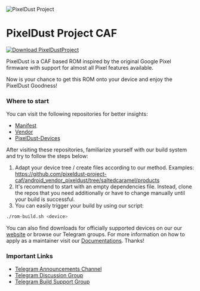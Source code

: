 ![PixelDust Project](https://github.com/pixeldust-project-caf/manifest/raw/saltedcaramel/PixelDust_Header.png)

PixelDust Project CAF
=====================

[![Download PixelDustProject](https://img.shields.io/sourceforge/dt/pixeldustproject.svg)](https://sourceforge.net/projects/pixeldustproject/files/ota/)

PixelDust is a CAF based ROM inspired by the original Google Pixel firmware with support for almost all Pixel features available.

Now is your chance to get this ROM onto your device and enjoy the PixelDust Goodness!

### Where to start

You can visit the following repositories for better insights:

- [Manifest](https://github.com/pixeldust-project-caf/manifest)
- [Vendor](https://github.com/pixeldust-project-caf/android_vendor_pixeldust)
- [PixelDust-Devices](https://github.com/PixelDust-Devices)

After visiting these repositories, familiarize yourself with our build system and try to follow the steps below:

1. Adapt your device tree / create files according to our method. Examples: https://github.com/pixeldust-project-caf/android_vendor_pixeldust/tree/saltedcaramel/products
2. It's recommend to start with an empty dependencies file. Instead, clone the repos that you need additionally or have to change manually until your build is successful.
3. You can easily trigger your build by using our script:
```bash
./rom-build.sh <device>
```

You can also find downloads for officially supported devices on our our [website](https://pixeldust-project.com) or browse our Telegram groups. For more information on how to apply as a maintainer visit our [Documentations](https://github.com/pixeldust-project-caf/Documentations#readme). Thanks!

### Important Links
- [Telegram Announcements Channel](https://t.me/pixeldustproject)
- [Telegram Discussion Group](https://t.me/pixeldustcommunity)
- [Telegram Build Support Group](https://t.me/compile_pixeldust)
